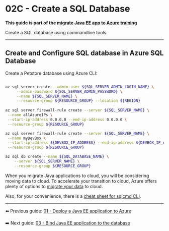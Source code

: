 # 02C - Create a SQL Database

__This guide is part of the [migrate Java EE app to Azure training](../../README.md)__

Create a SQL database using commandline tools.

---

## Create and Configure SQL database in Azure SQL Database

Create a Petstore database using Azure CLI:
```bash

az sql server create --admin-user ${SQL_SERVER_ADMIN_LOGIN_NAME} \
     --admin-password ${SQL_SERVER_ADMIN_PASSWORD} \
     --name ${SQL_SERVER_NAME} \
     --resource-group ${RESOURCE_GROUP} --location ${REGION}
     
az sql server firewall-rule create --server ${SQL_SERVER_NAME} \
 --name allAzureIPs \
 --start-ip-address 0.0.0.0 --end-ip-address 0.0.0.0 \
 --resource-group ${RESOURCE_GROUP}

az sql server firewall-rule create --server ${SQL_SERVER_NAME} \
 --name myDevBox \
 --start-ip-address ${DEVBOX_IP_ADDRESS} --end-ip-address ${DEVBOX_IP_ADDRESS} \
 --resource-group ${RESOURCE_GROUP}

az sql db create --name ${SQL_DATABASE_NAME} \
    --server ${SQL_SERVER_NAME} \
    --resource-group ${RESOURCE_GROUP}

```

When you migrate Java applications to cloud, you will be considering moving data to cloud. 
To accelerate your transition to cloud, 
Azure offers plenty of options to [migrate your data](https://azure.microsoft.com/en-us/services/database-migration/) 
to cloud.

Also, for your convenience, there is a [cheat sheet for sqlcmd CLI](https://docs.microsoft.com/en-us/sql/tools/sqlcmd-utility).

---
  
⬅️ Previous guide: [01 - Deploy a Java EE application to Azure](../../step-01-deploy-java-ee-app-to-azure/README.md)
  
➡️ Next guide: [03 - Bind Java EE application to the database](../../step-03-bind-java-ee-app-to-database/README.md)
